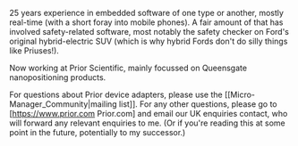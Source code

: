 25 years experience in embedded software of one type or another, mostly real-time (with a short foray into mobile phones).  A fair amount of that has involved safety-related software, most notably the safety checker on Ford's original hybrid-electric SUV (which is why hybrid Fords don't do silly things like Priuses!).

Now working at Prior Scientific, mainly focussed on Queensgate nanopositioning products.

For questions about Prior device adapters, please use the [[Micro-Manager_Community|mailing list]].  For any other questions, please go to [https://www.prior.com Prior.com] and email our UK enquiries contact, who will forward any relevant enquiries to me.  (Or if you're reading this at some point in the future, potentially to my successor.)
